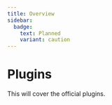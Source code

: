 ```yaml
---
title: Overview
sidebar:
  badge:
    text: Planned
    variant: caution
---
```


# Plugins

This will cover the official plugins.
